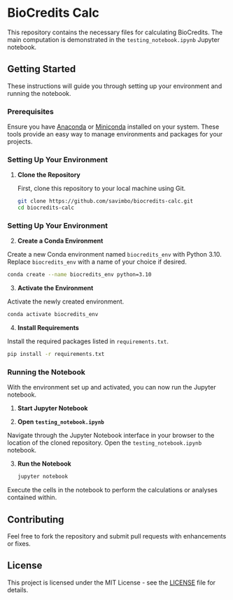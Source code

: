 # BioCredits Calc

This repository contains the necessary files for calculating BioCredits. The main computation is demonstrated in the `testing_notebook.ipynb` Jupyter notebook.

## Getting Started

These instructions will guide you through setting up your environment and running the notebook.

### Prerequisites

Ensure you have [Anaconda](https://www.anaconda.com/products/individual) or [Miniconda](https://docs.conda.io/en/latest/miniconda.html) installed on your system. These tools provide an easy way to manage environments and packages for your projects.

### Setting Up Your Environment

1. **Clone the Repository**

   First, clone this repository to your local machine using Git.

   ```bash
   git clone https://github.com/savimbo/biocredits-calc.git
   cd biocredits-calc
   ```
   
### Setting Up Your Environment


2. **Create a Conda Environment**

Create a new Conda environment named `biocredits_env` with Python 3.10. Replace `biocredits_env` with a name of your choice if desired.
```bash
conda create --name biocredits_env python=3.10
```

3. **Activate the Environment**

Activate the newly created environment.
```bash
conda activate biocredits_env
```

4. **Install Requirements**

Install the required packages listed in `requirements.txt`.
```bash
pip install -r requirements.txt
```

### Running the Notebook

With the environment set up and activated, you can now run the Jupyter notebook.

1. **Start Jupyter Notebook**


2. **Open `testing_notebook.ipynb`**

Navigate through the Jupyter Notebook interface in your browser to the location of the cloned repository. Open the `testing_notebook.ipynb` notebook.

3. **Run the Notebook**
   ```bash
   jupyter notebook
   ```

Execute the cells in the notebook to perform the calculations or analyses contained within.

## Contributing

Feel free to fork the repository and submit pull requests with enhancements or fixes.

## License

This project is licensed under the MIT License - see the [LICENSE](LICENSE) file for details.



